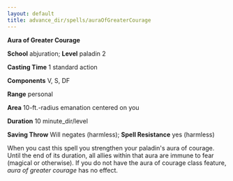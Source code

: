 ```yaml
---
layout: default
title: advance_dir/spells/auraOfGreaterCourage
---
```

 **Aura of Greater Courage**

**School** abjuration; **Level** paladin 2

**Casting Time** 1 standard action

**Components** V, S, DF

**Range** personal

**Area** 10-ft.-radius emanation centered on you

**Duration** 10 minute_dir/level

**Saving Throw** Will negates (harmless); **Spell Resistance** yes (harmless)

When you cast this spell you strengthen your paladin's aura of courage. Until the end of its duration, all allies within that aura are immune to fear (magical or otherwise). If you do not have the aura of courage class feature, _aura of greater courage_ has no effect.

